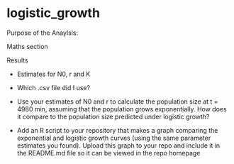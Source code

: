 # logistic_growth
Purpose of the Anaylsis: 


Maths section 

Results 
* Estimates for N0, r and K 
* Which .csv file did I use? 
* Use your estimates of N0 and r to calculate the population size at t = 4980 min, assuming that the population grows exponentially. How does it compare to the population size predicted under logistic growth?

* Add an R script to your repository that makes a graph comparing the exponential and logistic growth curves (using the same parameter estimates you found). Upload this graph to your repo and include it in the README.md file so it can be viewed in the repo homepage
